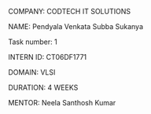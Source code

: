 COMPANY: CODTECH IT SOLUTIONS

NAME: Pendyala Venkata Subba Sukanya

Task number: 1

INTERN ID: CT06DF1771

DOMAIN: VLSI

DURATION: 4 WEEKS

MENTOR: Neela Santhosh Kumar
